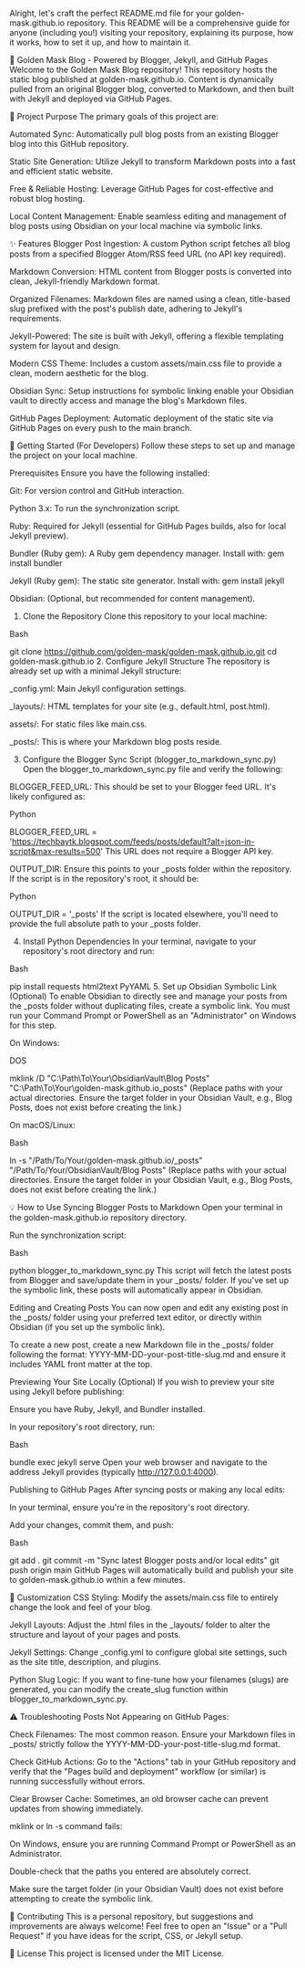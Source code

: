 Alright, let's craft the perfect README.md file for your golden-mask.github.io repository. This README will be a comprehensive guide for anyone (including you!) visiting your repository, explaining its purpose, how it works, how to set it up, and how to maintain it.

🌟 Golden Mask Blog - Powered by Blogger, Jekyll, and GitHub Pages
Welcome to the Golden Mask Blog repository! This repository hosts the static blog published at golden-mask.github.io. Content is dynamically pulled from an original Blogger blog, converted to Markdown, and then built with Jekyll and deployed via GitHub Pages.

🎯 Project Purpose
The primary goals of this project are:

Automated Sync: Automatically pull blog posts from an existing Blogger blog into this GitHub repository.

Static Site Generation: Utilize Jekyll to transform Markdown posts into a fast and efficient static website.

Free & Reliable Hosting: Leverage GitHub Pages for cost-effective and robust blog hosting.

Local Content Management: Enable seamless editing and management of blog posts using Obsidian on your local machine via symbolic links.

✨ Features
Blogger Post Ingestion: A custom Python script fetches all blog posts from a specified Blogger Atom/RSS feed URL (no API key required).

Markdown Conversion: HTML content from Blogger posts is converted into clean, Jekyll-friendly Markdown format.

Organized Filenames: Markdown files are named using a clean, title-based slug prefixed with the post's publish date, adhering to Jekyll's requirements.

Jekyll-Powered: The site is built with Jekyll, offering a flexible templating system for layout and design.

Modern CSS Theme: Includes a custom assets/main.css file to provide a clean, modern aesthetic for the blog.

Obsidian Sync: Setup instructions for symbolic linking enable your Obsidian vault to directly access and manage the blog's Markdown files.

GitHub Pages Deployment: Automatic deployment of the static site via GitHub Pages on every push to the main branch.

🚀 Getting Started (For Developers)
Follow these steps to set up and manage the project on your local machine.

Prerequisites
Ensure you have the following installed:

Git: For version control and GitHub interaction.

Python 3.x: To run the synchronization script.

Ruby: Required for Jekyll (essential for GitHub Pages builds, also for local Jekyll preview).

Bundler (Ruby gem): A Ruby gem dependency manager. Install with: gem install bundler

Jekyll (Ruby gem): The static site generator. Install with: gem install jekyll

Obsidian: (Optional, but recommended for content management).

1. Clone the Repository
Clone this repository to your local machine:

Bash

git clone https://github.com/golden-mask/golden-mask.github.io.git
cd golden-mask.github.io
2. Configure Jekyll Structure
The repository is already set up with a minimal Jekyll structure:

_config.yml: Main Jekyll configuration settings.

_layouts/: HTML templates for your site (e.g., default.html, post.html).

assets/: For static files like main.css.

_posts/: This is where your Markdown blog posts reside.

3. Configure the Blogger Sync Script (blogger_to_markdown_sync.py)
Open the blogger_to_markdown_sync.py file and verify the following:

BLOGGER_FEED_URL: This should be set to your Blogger feed URL. It's likely configured as:

Python

BLOGGER_FEED_URL = 'https://techbaytk.blogspot.com/feeds/posts/default?alt=json-in-script&max-results=500'
This URL does not require a Blogger API key.

OUTPUT_DIR: Ensure this points to your _posts folder within the repository. If the script is in the repository's root, it should be:

Python

OUTPUT_DIR = '_posts'
If the script is located elsewhere, you'll need to provide the full absolute path to your _posts folder.

4. Install Python Dependencies
In your terminal, navigate to your repository's root directory and run:

Bash

pip install requests html2text PyYAML
5. Set up Obsidian Symbolic Link (Optional)
To enable Obsidian to directly see and manage your posts from the _posts folder without duplicating files, create a symbolic link. You must run your Command Prompt or PowerShell as an "Administrator" on Windows for this step.

On Windows:

DOS

mklink /D "C:\Path\To\Your\ObsidianVault\Blog Posts" "C:\Path\To\Your\golden-mask.github.io\_posts"
(Replace paths with your actual directories. Ensure the target folder in your Obsidian Vault, e.g., Blog Posts, does not exist before creating the link.)

On macOS/Linux:

Bash

ln -s "/Path/To/Your/golden-mask.github.io/_posts" "/Path/To/Your/ObsidianVault/Blog Posts"
(Replace paths with your actual directories. Ensure the target folder in your Obsidian Vault, e.g., Blog Posts, does not exist before creating the link.)

💡 How to Use
Syncing Blogger Posts to Markdown
Open your terminal in the golden-mask.github.io repository directory.

Run the synchronization script:

Bash

python blogger_to_markdown_sync.py
This script will fetch the latest posts from Blogger and save/update them in your _posts/ folder. If you've set up the symbolic link, these posts will automatically appear in Obsidian.

Editing and Creating Posts
You can now open and edit any existing post in the _posts/ folder using your preferred text editor, or directly within Obsidian (if you set up the symbolic link).

To create a new post, create a new Markdown file in the _posts/ folder following the format: YYYY-MM-DD-your-post-title-slug.md and ensure it includes YAML front matter at the top.

Previewing Your Site Locally (Optional)
If you wish to preview your site using Jekyll before publishing:

Ensure you have Ruby, Jekyll, and Bundler installed.

In your repository's root directory, run:

Bash

bundle exec jekyll serve
Open your web browser and navigate to the address Jekyll provides (typically http://127.0.0.1:4000).

Publishing to GitHub Pages
After syncing posts or making any local edits:

In your terminal, ensure you're in the repository's root directory.

Add your changes, commit them, and push:

Bash

git add .
git commit -m "Sync latest Blogger posts and/or local edits"
git push origin main
GitHub Pages will automatically build and publish your site to golden-mask.github.io within a few minutes.

🎨 Customization
CSS Styling: Modify the assets/main.css file to entirely change the look and feel of your blog.

Jekyll Layouts: Adjust the .html files in the _layouts/ folder to alter the structure and layout of your pages and posts.

Jekyll Settings: Change _config.yml to configure global site settings, such as the site title, description, and plugins.

Python Slug Logic: If you want to fine-tune how your filenames (slugs) are generated, you can modify the create_slug function within blogger_to_markdown_sync.py.

⚠️ Troubleshooting
Posts Not Appearing on GitHub Pages:

Check Filenames: The most common reason. Ensure your Markdown files in _posts/ strictly follow the YYYY-MM-DD-your-post-title-slug.md format.

Check GitHub Actions: Go to the "Actions" tab in your GitHub repository and verify that the "Pages build and deployment" workflow (or similar) is running successfully without errors.

Clear Browser Cache: Sometimes, an old browser cache can prevent updates from showing immediately.

mklink or ln -s command fails:

On Windows, ensure you are running Command Prompt or PowerShell as an Administrator.

Double-check that the paths you entered are absolutely correct.

Make sure the target folder (in your Obsidian Vault) does not exist before attempting to create the symbolic link.

🤝 Contributing
This is a personal repository, but suggestions and improvements are always welcome! Feel free to open an "Issue" or a "Pull Request" if you have ideas for the script, CSS, or Jekyll setup.

📄 License
This project is licensed under the MIT License.

